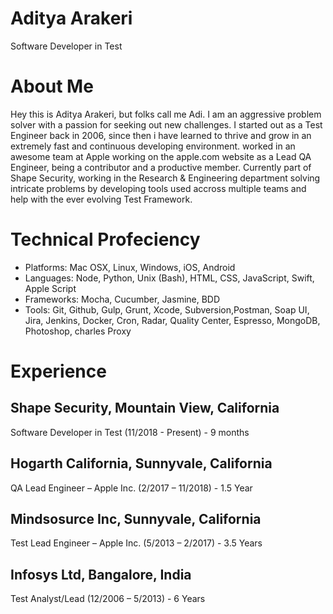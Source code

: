 # Aditya Arakeri
Software Developer in Test

# About Me
Hey this is Aditya Arakeri, but folks call me Adi. I am an aggressive problem solver with a passion for seeking out new challenges. I started out as a Test Engineer back in 2006, since then i have learned to thrive and grow in an extremely fast and continuous developing environment. worked in an awesome team at Apple working on the apple.com website as a Lead QA Engineer, being a contributor and a productive member. 
Currently part of Shape Security, working in the Research & Engineering department solving intricate problems by developing tools used accross multiple teams and help with the ever evolving Test Framework.

# Technical Profeciency
- Platforms: Mac OSX, Linux, Windows, iOS, Android 
- Languages: Node, Python, Unix (Bash), HTML, CSS, JavaScript, Swift, Apple Script
- Frameworks: Mocha, Cucumber, Jasmine, BDD
- Tools: Git, Github, Gulp, Grunt, Xcode, Subversion,Postman, Soap UI, Jira, Jenkins, Docker, Cron, Radar, Quality Center, Espresso, MongoDB, Photoshop, charles Proxy

# Experience
## Shape Security, Mountain View, California
Software Developer in Test (11/2018 - Present) - 9 months

## Hogarth California, Sunnyvale, California
QA Lead Engineer – Apple Inc. (2/2017 – 11/2018) - 1.5 Year

## Mindsosurce Inc, Sunnyvale, California
Test Lead Engineer – Apple Inc. (5/2013 – 2/2017) - 3.5 Years

## Infosys Ltd, Bangalore, India
Test Analyst/Lead (12/2006 – 5/2013) - 6 Years